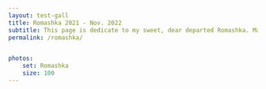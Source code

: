 ```yaml
---
layout: test-gall
title: Romashka 2021 - Nov. 2022
subtitle: This page is dedicate to my sweet, dear departed Romashka. May her feral spirit live on. Click <a href="https://www.djnovack.github.io/movies"> here </a> for videos.
permalink: /romashka/


photos:
    set: Romashka
    size: 100
---
```


